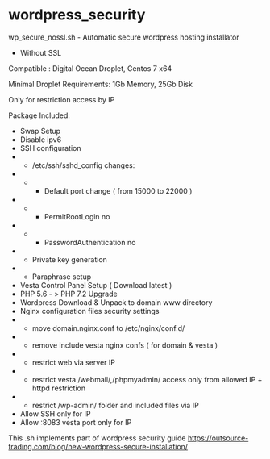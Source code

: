 # wordpress_security

wp_secure_nossl.sh - Automatic secure wordpress hosting installator

* Without SSL

Compatible : Digital Ocean Droplet, Centos 7 x64

Minimal Droplet Requirements: 1Gb Memory, 25Gb Disk

Only for restriction access by IP

Package Included:
- Swap Setup 
- Disable ipv6
- SSH configuration
- - /etc/ssh/sshd_config сhanges: 
- - - Default port change ( from 15000 to 22000 )
- - - PermitRootLogin no
- - - PasswordAuthentication no
- - Private key generation 
- - Paraphrase setup
- Vesta Control Panel Setup ( Download latest )
- PHP 5.6 - > PHP 7.2 Upgrade
- Wordpress Download & Unpack to domain www directory
- Nginx configuration files security settings
- - move domain.nginx.conf to /etc/nginx/conf.d/
- - remove include vesta nginx confs ( for domain & vesta ) 
- - restrict web via server IP
- - restrict vesta /webmail/,/phpmyadmin/ access only from allowed IP + httpd restriction
- - restrict /wp-admin/ folder and included files via IP
- Allow SSH only for IP
- Allow :8083 vesta port only for IP

This .sh implements part of wordpress security guide https://outsource-trading.com/blog/new-wordpress-secure-installation/
